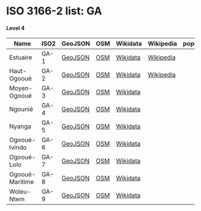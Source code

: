 # ISO 3166-2 list: GA


#### Level 4
Name | ISO2 | GeoJSON | OSM | Wikidata | Wikipedia | population 
--- | --- | --- | --- | --- | --- | --: 
Estuaire | GA-1 | [GeoJSON](../../geojson/q8/iso2/GA/GA-1.geojson) | [OSM](https://www.openstreetmap.org/relation/1243584) | [Wikidata](https://www.wikidata.org/wiki/Q281109) | [Wikipedia](http://en.wikipedia.org/wiki/fr%3AEstuaire%20%28province%29) | 
Haut-Ogooué | GA-2 | [GeoJSON](../../geojson/q8/iso2/GA/GA-2.geojson) | [OSM](https://www.openstreetmap.org/relation/1243580) | [Wikidata](https://www.wikidata.org/wiki/Q654438) | [Wikipedia](http://en.wikipedia.org/wiki/fr%3AHaut-Ogoou%C3%A9) | 
Moyen-Ogooué | GA-3 | [GeoJSON](../../geojson/q8/iso2/GA/GA-3.geojson) | [OSM](https://www.openstreetmap.org/relation/1243586) | [Wikidata](https://www.wikidata.org/wiki/Q590802) |  | 
Ngounié | GA-4 | [GeoJSON](../../geojson/q8/iso2/GA/GA-4.geojson) | [OSM](https://www.openstreetmap.org/relation/1243583) | [Wikidata](https://www.wikidata.org/wiki/Q823774) |  | 
Nyanga | GA-5 | [GeoJSON](../../geojson/q8/iso2/GA/GA-5.geojson) | [OSM](https://www.openstreetmap.org/relation/1243587) | [Wikidata](https://www.wikidata.org/wiki/Q846017) |  | 
Ogooué-Ivindo | GA-6 | [GeoJSON](../../geojson/q8/iso2/GA/GA-6.geojson) | [OSM](https://www.openstreetmap.org/relation/1243581) | [Wikidata](https://www.wikidata.org/wiki/Q823822) |  | 
Ogooué-Lolo | GA-7 | [GeoJSON](../../geojson/q8/iso2/GA/GA-7.geojson) | [OSM](https://www.openstreetmap.org/relation/1243588) | [Wikidata](https://www.wikidata.org/wiki/Q823762) |  | 
Ogooué-Maritime | GA-8 | [GeoJSON](../../geojson/q8/iso2/GA/GA-8.geojson) | [OSM](https://www.openstreetmap.org/relation/1243589) | [Wikidata](https://www.wikidata.org/wiki/Q823751) |  | 
Woleu-Ntem | GA-9 | [GeoJSON](../../geojson/q8/iso2/GA/GA-9.geojson) | [OSM](https://www.openstreetmap.org/relation/1243582) | [Wikidata](https://www.wikidata.org/wiki/Q823800) |  | 
